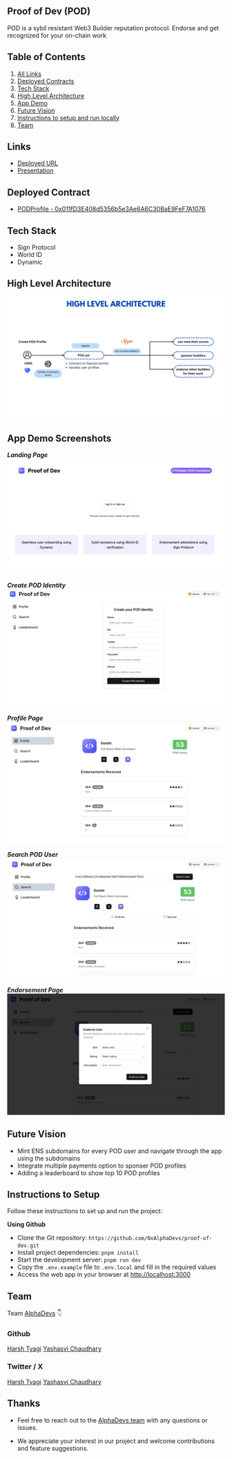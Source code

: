## Proof of Dev (POD)

POD is a sybil resistant Web3 Builder reputation protocol. Endorse and get recognized for your on-chain work

## Table of Contents

1. [All Links](#links)
2. [Deployed Contracts](#deployed-contract)
3. [Tech Stack](#tech-stack)
4. [High Level Architecture](#high-level-architecture)
5. [App Demo](#app-demo-screenshots)
6. [Future Vision](#future-vision)
7. [Instructions to setup and run locally ](#instructions-to-setup)
8. [Team](#team)

## Links

- [Deployed URL](https://pod.alphadevs.dev)
- [Presentation](https://www.canva.com/design/DAGRZJBFqp8/10J4x_WGZjzwL4g2QJcaFg/view)

## Deployed Contract

- [ PODProfile - 0x011fD3E408d5356b5e3Ae6A6C30BaE9FeF7A1076 ](https://sepolia.etherscan.io/address/0x011fD3E408d5356b5e3Ae6A6C30BaE9FeF7A1076#code)

## Tech Stack

- Sign Protocol
- World ID
- Dynamic

## High Level Architecture

![image](/public/appDemo/architecture.png)

## App Demo Screenshots

**_Landing Page_**
![image](/public/appDemo/landing-page.png)

**_Create POD Identity_**
![image](/public/appDemo/create-pod-identity.png)

**_Profile Page_**
![image](/public/appDemo/profile-page.png)

**_Search POD User_**
![image](/public/appDemo/search-pod-user.png)

**_Endorsement Page_**
![image](/public/appDemo/endorsement-page.png)

## Future Vision

- Mint ENS subdomains for every POD user and navigate through the app using the subdomains
- Integrate multiple payments option to sponser POD profiles
- Adding a leaderboard to show top 10 POD profiles

## Instructions to Setup

Follow these instructions to set up and run the project:

**Using Github**

- Clone the Git repository: `https://github.com/0xAlphaDevs/proof-of-dev.git`
- Install project dependencies: `pnpm install`
- Start the development server: `pnpm run dev`
- Copy the `.env.example` file to `.env.local` and fill in the required values
- Access the web app in your browser at [http://localhost:3000](http://localhost:3000)

## Team

Team [AlphaDevs](https://www.alphadevs.dev) 👇

### Github

[Harsh Tyagi](https://github.com/mr-harshtyagi)
[Yashasvi Chaudhary](https://github.com/0xyshv)

### Twitter / X

[Harsh Tyagi](https://twitter.com/0xmht)
[Yashasvi Chaudhary](https://twitter.com/0xyshv)

## Thanks

- Feel free to reach out to the [AlphaDevs team](https://www.alphadevs.dev) with any questions or issues.

- We appreciate your interest in our project and welcome contributions and feature suggestions.
